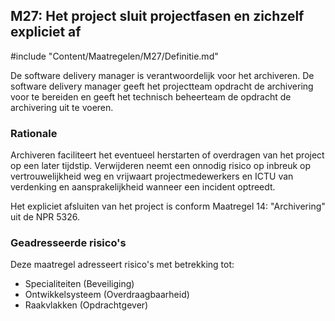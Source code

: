 ## M27: Het project sluit projectfasen en zichzelf expliciet af

#include "Content/Maatregelen/M27/Definitie.md"

De software delivery manager is verantwoordelijk voor het archiveren. De software delivery manager geeft het projectteam opdracht de archivering voor te bereiden en geeft het technisch beheerteam de opdracht de archivering uit te voeren.

### Rationale

Archiveren faciliteert het eventueel herstarten of overdragen van het project op een later tijdstip. Verwijderen neemt een onnodig risico op inbreuk op vertrouwelijkheid weg en vrijwaart projectmedewerkers en ICTU van verdenking en aansprakelijkheid wanneer een incident optreedt.

Het expliciet afsluiten van het project is conform Maatregel 14: "Archivering" uit de NPR 5326.

### Geadresseerde risico's

Deze maatregel adresseert risico's met betrekking tot:

* Specialiteiten (Beveiliging)
* Ontwikkelsysteem (Overdraagbaarheid)
* Raakvlakken (Opdrachtgever)
